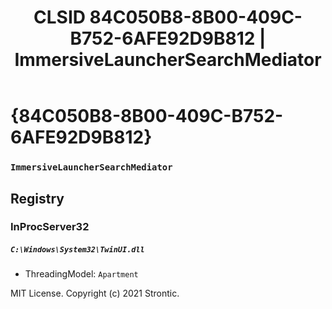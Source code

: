 ﻿---
title: "CLSID 84C050B8-8B00-409C-B752-6AFE92D9B812 | ImmersiveLauncherSearchMediator"
excerpt: What is COM-Object CLSID 84C050B8-8B00-409C-B752-6AFE92D9B812?
---

# {84C050B8-8B00-409C-B752-6AFE92D9B812}

### `ImmersiveLauncherSearchMediator`

## Registry


### InProcServer32

##### `C:\Windows\System32\TwinUI.dll`
* ThreadingModel: `Apartment`

MIT License. Copyright (c) 2021 Strontic.



